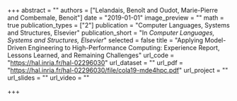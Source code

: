 +++
abstract = ""
authors = ["Lelandais, Benoît and Oudot, Marie-Pierre and Combemale, Benoit"]
date = "2019-01-01"
image_preview = ""
math = true
publication_types = ["2"]
publication = "Computer Languages, Systems and Structures, Elsevier"
publication_short = "In *Computer Languages, Systems and Structures, Elsevier*"
selected = false
title = "Applying Model-Driven Engineering to High-Performance Computing: Experience Report, Lessons Learned, and Remaining Challenges"
url_code = "https://hal.inria.fr/hal-02296030"
url_dataset = ""
url_pdf = "https://hal.inria.fr/hal-02296030/file/cola19-mde4hpc.pdf"
url_project = ""
url_slides = ""
url_video = ""

+++

